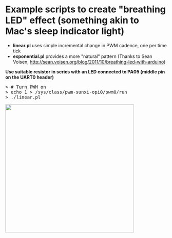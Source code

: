 # Example scripts to create "breathing LED" effect (something akin to Mac's sleep indicator light)

  * **linear.pl** uses simple incremental change in PWM cadence, one per time tick
  * **exponential.pl** provides a more "natural" pattern (Thanks to Sean Voisen, http://sean.voisen.org/blog/2011/10/breathing-led-with-arduino)

  **Use suitable resistor in series with an LED connected to PA05 (middle pin on the UART0 header)**

<pre>
> # Turn PWM on
> echo 1 > /sys/class/pwm-sunxi-opi0/pwm0/run
> ./linear.pl
</pre>

<img src="https://github.com/iboguslavsky/pwm-sunxi-opi0/blob/master/images/00003.gif" width="400">
